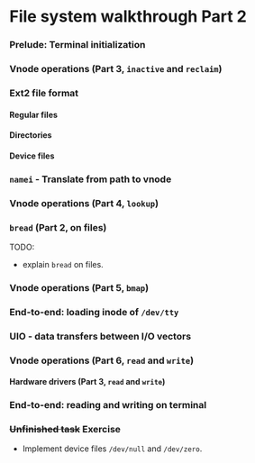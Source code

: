 File system walkthrough Part 2
======

### Prelude: Terminal initialization

### Vnode operations (Part 3, `inactive` and `reclaim`)

### Ext2 file format

#### Regular files

#### Directories

#### Device files

### `namei` - Translate from path to vnode

### Vnode operations (Part 4, `lookup`)

### `bread` (Part 2, on files)

TODO:

* explain `bread` on files.

### Vnode operations (Part 5, `bmap`)

### End-to-end: loading inode of `/dev/tty`

### UIO - data transfers between I/O vectors

### Vnode operations (Part 6, `read` and `write`)

#### Hardware drivers (Part 3, `read` and `write`)

### End-to-end: reading and writing on terminal

### ~~Unfinished task~~ Exercise

* Implement device files `/dev/null` and `/dev/zero`.
